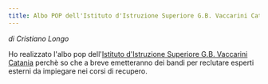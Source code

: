 ```yaml
---
title: Albo POP dell'Istituto d'Istruzione Superiore G.B. Vaccarini Catania
---
```


*di Cristiano Longo*

Ho realizzato l'albo pop dell'[Istituto d'Istruzione Superiore G.B. Vaccarini Catania](http://www.vaccarinict.gov.it) perchè so che a breve emetteranno dei bandi per reclutare esperti esterni da impiegare nei corsi di recupero. 